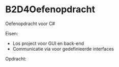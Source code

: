 # B2D4Oefenopdracht
Oefenopdracht voor C#

Eisen:
- Los project voor GUI en back-end
- Communicatie via voor gedefinieerde interfaces

Opdracht:


